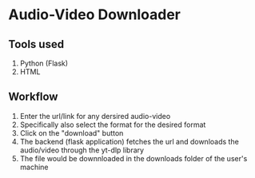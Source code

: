 # Audio-Video Downloader

## Tools used
<ol><li>Python (Flask)</li><li>HTML</li></ol>

## Workflow

<ol><li>Enter the url/link for any dersired audio-video</li><li>Specifically also select the format for the desired format</li>
  <li>Click on the "download" button</li><li>The backend (flask application) fetches the url and downloads the audio/video through the yt-dlp library</li>
  <li>The file would be downnloaded in the downloads folder of the user's machine</li>
</ol>
